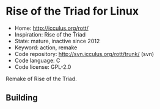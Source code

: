 # Rise of the Triad for Linux

- Home: http://icculus.org/rott/
- Inspiration: Rise of the Triad
- State: mature, inactive since 2012
- Keyword: action, remake
- Code repository: http://svn.icculus.org/rott/trunk/ (svn)
- Code language: C
- Code license: GPL-2.0

Remake of Rise of the Triad.

## Building
